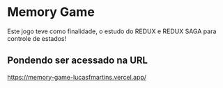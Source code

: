 # Memory Game

Este jogo teve como finalidade, o estudo do REDUX e REDUX SAGA
para controle de estados!

## Pondendo ser acessado na URL 
https://memory-game-lucasfmartins.vercel.app/
